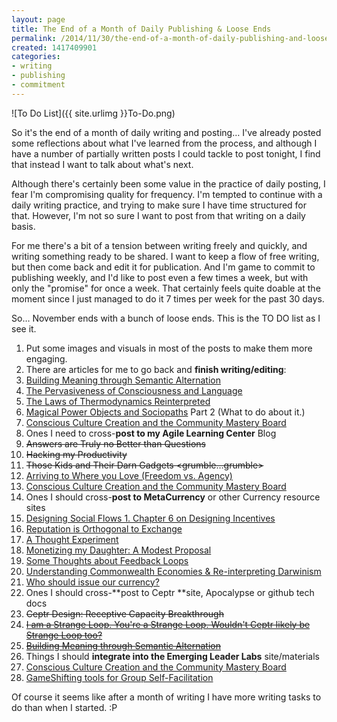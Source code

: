 ```yaml
---
layout: page
title: The End of a Month of Daily Publishing & Loose Ends
permalink: /2014/11/30/the-end-of-a-month-of-daily-publishing-and-loose-ends
created: 1417409901
categories:
- writing
- publishing
- commitment
---
```


![To Do List]({{ site.urlimg }}To-Do.png)

So it's the end of a month of daily writing and posting… I've already posted some reflections about what I've learned from the process, and although I have a number of partially written posts I could tackle to post tonight, I find that instead I want to talk about what's next.

Although there's certainly been some value in the practice of daily posting, I fear I'm compromising quality for frequency.  I'm tempted to continue with a daily writing practice, and trying to make sure I have time structured for that. However, I'm not so sure I want to post from that writing on a daily basis.

For me there's a bit of a tension between writing freely and quickly, and writing something ready to be shared. I want to keep a flow of free writing, but then come back and edit it for publication. And I'm game to commit to publishing weekly, and I'd like to post even a few times a week, but with only the "promise" for once a week.  That certainly feels quite doable at the moment since I just managed to do it 7 times per week for the past 30 days.

So… November ends with a bunch of loose ends. This is the TO DO list as I see it.

1. Put some images and visuals in most of the posts to make them more engaging.
1. There are articles for me to go back and **finish writing/editing**:
1. [Building Meaning through Semantic Alternation](/blog/building-meaning-through-semantic-alternation)
2. [The Pervasiveness of Consciousness and Language](/blog/pervasiveness-consciousness-and-language)
3. [The Laws of Thermodynamics Reinterpreted](/blog/laws-thermodynamics-reinterpreted)
4. [Magical Power Objects and Sociopaths](/blog/magical-power-objects-and-sociopaths) Part 2 (What to do about it.)
5. [Conscious Culture Creation and the Community Mastery Board](/blog/conscious-culture-creation-and-community-mastery-board)
1. Ones I need to cross-**post to my Agile Learning Center** Blog
1. ~~Answers are Truly no Better than Questions~~
1. ~~Hacking my Productivity~~
1. ~~Those Kids and Their Darn Gadgets <grumble…grumble>~~
2. [Arriving to Where you Love (Freedom vs. Agency)](/blog/arriving-where-you-love-freedom-vs-agency)
3. [Conscious Culture Creation and the Community Mastery Board](/blog/conscious-culture-creation-and-community-mastery-board)
1. Ones I should cross-**post to MetaCurrency** or other Currency resource sites
2. [Designing Social Flows 1. Chapter 6 on Designing Incentives](/blog/designing-social-flows-chapter-6-designing-incentives)
3. [Reputation is Orthogonal to Exchange](/blog/reputation-orthogonal-exchange)
4. [A Thought Experiment](/blog/thought-experiment)
5. [Monetizing my Daughter: A Modest Proposal](/blog/monetizing-my-daughter-modest-proposal)
6. [Some Thoughts about Feedback Loops](/blog/some-thoughts-about-feedback-loops)
7. [Understanding Commonwealth Economies & Re-interpreting Darwinism](/blog/understanding-commonwealth-economies-re-interpreting-darwinism)
8. [Who should issue our currency?](/blog/who-should-issue-our-currency)
1. Ones I should cross-**post to Ceptr **site, Apocalypse or github tech docs
1. ~~Ceptr Design: Receptive Capacity Breakthrough~~
1. ~~[I am a Strange Loop. You're a Strange Loop. Wouldn't Ceptr likely be Strange Loop too?](/2014/11/15/i-am-a-strange-loop-youre-a-strange-loop-wouldnt-ceptr-likely-be-strange-loop-too)~~
1. ~~[Building Meaning through Semantic Alternation](/blog/building-meaning-through-semantic-alternation)~~
1. Things I should **integrate into the Emerging Leader Labs** site/materials
2. [Conscious Culture Creation and the Community Mastery Board](/blog/conscious-culture-creation-and-community-mastery-board)
3. [GameShifting tools for Group Self-Facilitation](/blog/gameshifting-tools-group-self-facilitation)

Of course it seems like after a month of writing I have more writing tasks to do than when I started. :P
